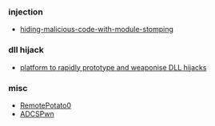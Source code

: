 ### injection
* [hiding-malicious-code-with-module-stomping](https://blog.f-secure.com/hiding-malicious-code-with-module-stomping/)

### dll hijack
* [platform to rapidly prototype and weaponise DLL hijacks](https://github.com/slaeryan/AQUARMOURY/tree/master/Brownie)

### misc
* [RemotePotato0](https://github.com/antonioCoco/RemotePotato0)
* [ADCSPwn](https://github.com/bats3c/ADCSPwn)
